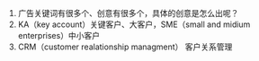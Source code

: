 1. 广告关键词有很多个、创意有很多个，具体的创意是怎么出呢？
2. KA（key account）关键客户、大客户，SME（small and midium enterprises）中小客户
3. CRM（customer realationship managment） 客户关系管理
